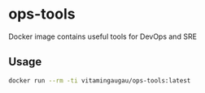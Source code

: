 # ops-tools
Docker image contains useful tools for DevOps and SRE

## Usage

```bash
docker run --rm -ti vitamingaugau/ops-tools:latest
```
